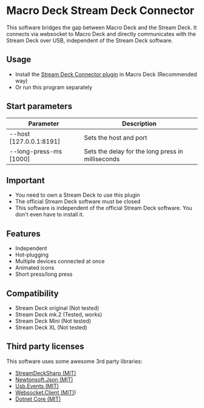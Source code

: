 # Macro Deck Stream Deck Connector
This software bridges the gap between Macro Deck and the Stream Deck.
It connects via websocket to Macro Deck and directly communicates with the Stream Deck over USB, independent of the Stream Deck software.

## Usage
- Install the [Stream Deck Connector plugin](https://github.com/Macro-Deck-org/Stream-Deck-Connector-Plugin) in Macro Deck (Recommended way)
- Or run this program separately

## Start parameters
| Parameter | Description |
| --- | --- |
| --host [127.0.0.1:8191] | Sets the host and port |
| --long-press-ms [1000] | Sets the delay for the long press in milliseconds |

## Important
- You need to own a Stream Deck to use this plugin
- The official Stream Deck software must be closed
- This software is independent of the official Stream Deck software. You don't even have to install it.

## Features
- Independent
- Hot-plugging
- Multiple devices connected at once
- Animated icons
- Short press/long press

## Compatibility
- Stream Deck original (Not tested)
- Stream Deck mk.2 (Tested, works)
- Stream Deck Mini (Not tested)
- Stream Deck XL (Not tested)


## Third party licenses
This software uses some awesome 3rd party libraries:
- [StreamDeckSharp (MIT)](https://github.com/OpenMacroBoard/StreamDeckSharp)
- [Newtonsoft.Json (MIT)](https://www.newtonsoft.com/json)
- [Usb.Events (MIT)](https://github.com/Jinjinov/Usb.Events)
- [Websocket.Client (MIT)](https://github.com/Marfusios/websocket-client))
- [Dotnet Core (MIT)](https://github.com/dotnet/core)
